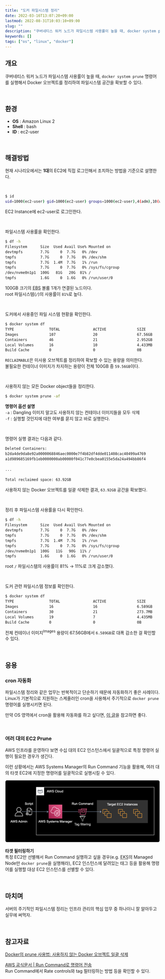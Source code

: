 ```yaml
---
title: "도커 파일시스템 정리"
date: 2022-03-16T13:07:20+09:00
lastmod: 2022-08-31T10:03:10+09:00
slug: ""
description: "쿠버네티스 워커 노드가 파일시스템 사용률이 높을 때, docker system prune 명령어를 실행해서 Docker 오브젝트를 정리하여 파일시스템 공간을 확보할 수 있다."
keywords: []
tags: ["os", "linux", "docker"]
---
```


## 개요

쿠버네티스 워커 노드가 파일시스템 사용률이 높을 때, `docker system prune` 명령어를 실행해서 Docker 오브젝트를 정리하여 파일시스템 공간을 확보할 수 있다.

&nbsp;

## 환경

- **OS** : Amazon Linux 2
- **Shell** : bash
- **ID** : ec2-user

&nbsp;

## 해결방법

현재 시나리오에서는 **1대**의 EC2에 직접 로그인해서 조치하는 방법을 기준으로 설명한다.

&nbsp;

```bash
$ id
uid=1000(ec2-user) gid=1000(ec2-user) groups=1000(ec2-user),4(adm),10(wheel),190(systemd-journal),1950(docker)
```

EC2 Instance에 ec2-user로 로그인한다.

&nbsp;

파일시스템 사용률을 확인한다.

```bash
$ df -h
Filesystem      Size  Used Avail Use% Mounted on
devtmpfs        7.7G     0  7.7G   0% /dev
tmpfs           7.7G     0  7.7G   0% /dev/shm
tmpfs           7.7G  1.4M  7.7G   1% /run
tmpfs           7.7G     0  7.7G   0% /sys/fs/cgroup
/dev/nvme0n1p1  100G   81G   20G  81% /
tmpfs           1.6G     0  1.6G   0% /run/user/0
```

100GB 크기의 <abbr title="Elastic Block Storage">EBS</abbr> 볼륨 1개가 연결된 노드이다.  
root 파일시스템(`/`)의 사용률이 `81%`로 높다.

&nbsp;

도커에서 사용중인 파일 시스템 현황을 확인한다.

```bash
$ docker system df
TYPE                TOTAL               ACTIVE              SIZE                RECLAIMABLE
Images              107                 20                  67.56GB             59.56GB (88%)
Containers          46                  21                  2.952GB             2.763GB (93%)
Local Volumes       16                  10                  4.433MB             230.9kB (5%)
Build Cache         0                   0                   0B                  0B
```

`RECLAIMABLE`은 미사용 오브젝트를 정리하여 확보할 수 있는 용량을 의미한다.  
불필요한 컨테이너 이미지가 차지하는 용량이 전체 100GB 중 `59.56GB`이다.

&nbsp;

사용하지 않는 모든 Docker object들을 정리한다.

```bash
$ docker system prune -af
```

**명령어 옵션 설명**  
`-a` : Dangling 이미지 말고도 사용하지 않는 컨테이너 이미지들을 모두 삭제  
`-f` : 실행할 것인지에 대한 여부를 묻지 않고 바로 실행한다.

&nbsp;

명령어 실행 결과는 다음과 같다.

```bash
Deleted Containers:
b2da4de9da8e92a0000068846aec0000e7f4b82df4dde011408cac40499a4769
a1d989685169fb1eb0000000ab00000f041c77e0cbea0155e5da24a494bb86f4

...

Total reclaimed space: 63.92GB
```

사용하지 않는 Docker 오브젝트를 일괄 삭제한 결과, `63.92GB` 공간을 확보했다.

&nbsp;

정리 후 파일시스템 사용률을 다시 확인한다.

```bash
$ df -h
Filesystem      Size  Used Avail Use% Mounted on
devtmpfs        7.7G     0  7.7G   0% /dev
tmpfs           7.7G     0  7.7G   0% /dev/shm
tmpfs           7.7G  1.4M  7.7G   1% /run
tmpfs           7.7G     0  7.7G   0% /sys/fs/cgroup
/dev/nvme0n1p1  100G   11G   90G  11% /
tmpfs           1.6G     0  1.6G   0% /run/user/0
```

root `/` 파일시스템의 사용률이 81% → 11%로 크게 감소했다.

&nbsp;

도커 관련 파일시스템 정보를 확인한다.

```bash
$ docker system df
TYPE                TOTAL               ACTIVE              SIZE                RECLAIMABLE
Images              16                  16                  6.589GB             590.3MB (8%)
Containers          30                  21                  273.7MB             2B (0%)
Local Volumes       19                  7                   4.435MB             622.6kB (14%)
Build Cache         0                   0                   0B                  0B
```

전체 컨테이너 이미지<sup>Images</sup> 용량이 67.56GB에서 `6.589GB`로 대폭 감소한 걸 확인할 수 있다.

&nbsp;

## 응용

### cron 자동화

파일시스템 정리와 같은 업무는 반복적이고 단순하기 때문에 자동화하기 좋은 사례이다.  
Linux가 기본적으로 지원하는 스케줄러인 cron을 사용해서 주기적으로 `docker prune` 명령어를 실행시키면 된다.

만약 OS 영역에서 cron을 활용해 자동화를 하고 싶다면, [이 글](https://alexgallacher.com/prune-unused-docker-images-automatically/)을 참고하면 좋다.

&nbsp;

### 여러 대의 EC2 Prune

AWS 인프라를 운영하다 보면 수십 대의 EC2 인스턴스에서 일괄적으로 특정 명령어 실행이 필요한 경우가 생긴다.

이런 상황에서는 AWS Systems Manager의 Run Command 기능을 활용해, 여러 대의 타겟 EC2에 지정한 명령어를 일괄적으로 실행시킬 수 있다.

![Run Command 아키텍처](./1.png "Run Command 아키텍처")

**타겟 필터링하기**  
특정 EC2만 선별해서 Run Command 실행하고 싶을 경우(e.g. <abbr title="Elastic Kubernetes Service">EKS</abbr>의 Managed Node만 `docker prune`을 실행해라), EC2 인스턴스에 달려있는 태그 등을 활용해 명령어를 실행할 대상 EC2 인스턴스를 선별할 수 있다.

&nbsp;

## 마치며

서버의 주기적인 파일시스템 정리는 인프라 관리의 핵심 업무 중 하나이니 잘 알아두고 실무에 써먹자.  

&nbsp;

## 참고자료

[Docker의 prune 사용법: 사용하지 않는 Docker 오브젝트 일괄 삭제](https://www.lainyzine.com/ko/article/docker-prune-usage-remove-unused-docker-objects/)

[AWS 공식문서 | Run Command로 명령어 전송](https://docs.aws.amazon.com/systems-manager/latest/userguide/send-commands-multiple.html)  
Run Command에서 Rate controls와 tag 필터링하는 방법 등을 확인할 수 있다.
